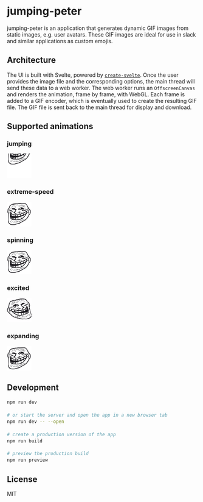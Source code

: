 # jumping-peter

jumping-peter is an application that generates dynamic GIF images from static images, e.g. user avatars. These GIF images are ideal for use in slack and similar applications as custom emojis.

## Architecture

The UI is built with Svelte, powered by [`create-svelte`](https://github.com/sveltejs/kit/tree/master/packages/create-svelte). Once the user provides the image file and the corresponding options, the main thread will send these data to a web worker. The web worker runs an `OffscreenCanvas` and renders the animation, frame by frame, with WebGL. Each frame is added to a GIF encoder, which is eventually used to create the resulting GIF file. The GIF file is sent back to the main thread for display and download.

## Supported animations

### jumping

![jumping](/static/demo-jumping.gif)

### extreme-speed

![extreme-speed](/static/demo-extreme-speed.gif)

### spinning

![spinning](/static/demo-spinning.gif)

### excited

![excited](/static/demo-excited.gif)

### expanding

![expanding](/static/demo-expanding.gif)

## Development

```bash
npm run dev

# or start the server and open the app in a new browser tab
npm run dev -- --open

# create a production version of the app
npm run build

# preview the production build
npm run preview
```

## License

MIT
